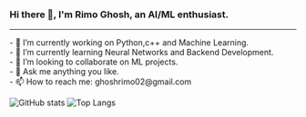 ###             Hi there 👋, I'm Rimo Ghosh, an AI/ML enthusiast.
<hr>
- 🔭 I’m currently working on Python,c++ and Machine Learning.</br>
- 🌱 I’m currently learning Neural Networks and Backend Development.</br>
- 👯 I’m looking to collaborate on ML projects. </br>
- 💬 Ask me anything you like. </br>
- 📫 How to reach me: ghoshrimo02@gmail.com</br>

![GitHub stats](https://github-readme-stats.vercel.app/api?username=rimo10&show_icons=true&theme=tokyonight)
![Top Langs](https://github-readme-stats.vercel.app/api/top-langs/?username=rimo10&theme=tokyonight)
<!--
**rimo10/rimo10** is a ✨ _special_ ✨ repository because its `README.md` (this file) appears on your GitHub profile.
